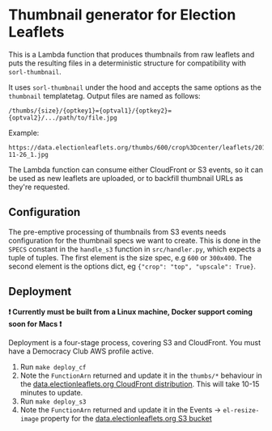 # Thumbnail generator for Election Leaflets

This is a Lambda function that produces thumbnails from raw leaflets and puts
the resulting files in a deterministic structure for compatibility with
`sorl-thumbnail`.

It uses `sorl-thumbnail` under the hood and accepts the same options as the
`thumbnail` templatetag. Output files are named as follows:

```
/thumbs/{size}/{optkey1}={optval1}/{optkey2}={optval2}/.../path/to/file.jpg
```

Example:

```
https://data.electionleaflets.org/thumbs/600/crop%3Dcenter/leaflets/2019-11-26_1.jpg
```

The Lambda function can consume either CloudFront or S3 events, so it can be
used as new leaflets are uploaded, or to backfill thumbnail URLs as they're
requested.

## Configuration

The pre-emptive processing of thumbnails from S3 events needs configuration for
the thumbnail specs we want to create. This is done in the `SPECS` constant in
the `handle_s3` function in `src/handler.py`, which expects a tuple of tuples.
The first element is the size spec, e.g `600` or `300x400`. The second element
is the options dict, eg `{"crop": "top", "upscale": True}`.

## Deployment

**❗ Currently must be built from a Linux machine, Docker support coming soon for Macs ❗**

Deployment is a four-stage process, covering S3 and CloudFront. You must have a
Democracy Club AWS profile active.

1. Run `make deploy_cf`
2. Note the `FunctionArn` returned and update it in the `thumbs/*` behaviour in
   the [data.electionleaflets.org CloudFront
   distribution](https://console.aws.amazon.com/cloudfront/home?region=us-east-1#distribution-settings:E2FHP2ULXIVMLT).
   This will take 10-15 minutes to update.
3. Run `make deploy_s3`
4. Note the `FunctionArn` returned and update it in the Events ->
   `el-resize-image` property for the [data.electionleaflets.org S3
   bucket](https://s3.console.aws.amazon.com/s3/buckets/data.electionleaflets.org/?region=eu-west-1&tab=properties)
